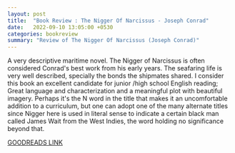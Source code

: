 ```yaml
---
layout: post
title:  "Book Review : The Nigger Of Narcissus - Joseph Conrad"
date:   2022-09-10 13:05:00 +0530
categories: bookreview
summary: "Review of The Nigger Of Narcissus (Joseph Conrad)"
---
```


A very descriptive maritime novel. The Nigger of Narcissus is often considered Conrad's best work from his early years. The seafaring life is very well described, specially the bonds the shipmates shared. I consider this book an excellent candidate for junior /high school English reading; Great language and characterization and a meaningful plot with beautiful imagery. Perhaps it's the N word in the title that makes it an uncomfortable addition to a curriculum, but one can adopt one of the many alternate titles since Nigger here is used in literal sense to indicate a certain black man called James Wait from the West Indies, the word holding no significance beyond that.

[GOODREADS LINK](https://www.goodreads.com/review/show/4954720976)
